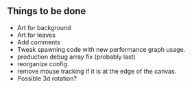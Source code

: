 ## Things to be done

- Art for background
- Art for leaves
- Add comments
- Tweak spawning code with new performance graph usage.
- production debug array fix (probably last)
- reorganize config
- remove mouse tracking if it is at the edge of the canvas.
- Possible 3d rotation?